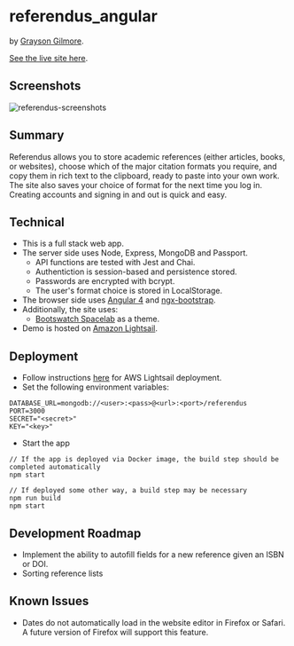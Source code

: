 # referendus_angular

by [Grayson Gilmore](http://gilmoreg.com).

[See the live site here](https://referendus-angular.herokuapp.com/).

## Screenshots
![referendus-screenshots](http://res.cloudinary.com/dk85nueap/image/upload/v1503769922/Referendus_Summary_v9orem.png)

## Summary
Referendus allows you to store academic references (either articles, books, or websites), choose which of the major citation formats you require, and copy them in rich text to the clipboard, ready to paste into your own work. The site also saves your choice of format for the next time you log in.
Creating accounts and signing in and out is quick and easy.

## Technical
* This is a full stack web app.
* The server side uses Node, Express, MongoDB and Passport.
    * API functions are tested with Jest and Chai.
    * Authentiction is session-based and persistence stored.
    * Passwords are encrypted with bcrypt.
    * The user's format choice is stored in LocalStorage.
* The browser side uses [Angular 4](https://angular.io/) and [ngx-bootstrap](https://github.com/valor-software/ngx-bootstrap).
* Additionally, the site uses:
    * [Bootswatch Spacelab](https://bootswatch.com/spacelab/) as a theme.
* Demo is hosted on [Amazon Lightsail](https://amazonlightsail.com/).

## Deployment
* Follow instructions [here](https://medium.com/@sharmasha2nk/aws-lightsail-bitnami-nodejs-letsencrypt-cf653573b8a1) for AWS Lightsail deployment.
* Set the following environment variables:
````
DATABASE_URL=mongodb://<user>:<pass>@<url>:<port>/referendus
PORT=3000
SECRET="<secret>"
KEY="<key>"
````
* Start the app
````
// If the app is deployed via Docker image, the build step should be completed automatically
npm start

// If deployed some other way, a build step may be necessary
npm run build
npm start
````

## Development Roadmap
* Implement the ability to autofill fields for a new reference given an ISBN or DOI.
* Sorting reference lists

## Known Issues
* Dates do not automatically load in the website editor in Firefox or Safari. A future version of Firefox will support this feature.
